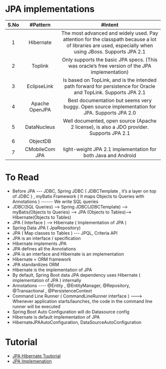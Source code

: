 # JPA implementations
|S.No | #Pattern  | #Intent |
| :---: | :---: | :---: |
|1 | Hibernate |The most advanced and widely used. Pay attention for the classpath because a lot of libraries are used, especially when using JBoss. Supports JPA 2.1  |
|2 | Toplink |Only supports the basic JPA specs. (This was oracle’s free version of the JPA implementation)  |
|3 | EclipseLink |Is based on TopLink, and is the intended path forward for persistence for Oracle and TopLink. Supports JPA 2.1  |
|4 | Apache OpenJPA |Best documentation but seems very buggy. Open source implementation for JPA. Supports JPA 2.0  |
|5 | DataNucleus |Well documented, open source (Apache 2 license), is also a JDO provider. Supports JPA 2.1  |
|6 | ObjectDB | |
|7 | CMobileCom JPA |light-weight JPA 2.1 implementation for both Java and Android  |

# To Read
* Before JPA --- JDBC, Spring JDBC ( JDBCTemplate , it’s a layer on top of JDBC ) , myBatis Framework ( It maps Objects to Queries with Annotations ) ------ We write SQL queries
* JDBC(SQL Queries) --> Spring JDBC(JDBCTemplate) --> myBatis(Objects to Queries) --> JPA (Objects to Tables)--> Hibernate(Objects to Tables)
* JPA ( Interface ) --> Hibernate ( Implementation of JPA )
* Spring Data JPA ( JpaRepository)
* JPA ( Map classes to Tables ) --- JPQL, Criteria API
* JPA is an interface / specification
* Hibernate implements JPA
* JPA defines all the Annotations
* JPA is an interface and Hibernate is an implementation
* Hibernate = ORM framework
* JPA standardizes ORM
* Hibernate is the implementation of JPA
* By default, Spring Boot data JPA dependency uses Hibernate ( implementation of JPA ) internally
* Annotations ---- @Entity , @EntityManager, @Repository, @Transactional , @PersistenceContext
* Command Line Runner ( CommandLineRunner interface ) ---> Whenever application starts/launches, the code in the command line runner will be executed
* Spring Boot Auto Configuration will do Datasource config
* Hibernate is default implementation of JPA
* HibernateJPAAutoConfiguration, DataSourceAutoConfiguration

# Tutorial
* [JPA Hibernate Tuutorial](https://www.springboottutorial.com/jpa-hibernate-tutorial-for-beginners)
* [JPA Implemenation](https://stackoverflow.com/questions/17883971/which-provider-should-be-used-for-the-java-persistence-api-jpa-implemenation)

